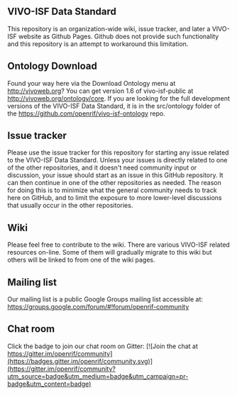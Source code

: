 VIVO-ISF Data Standard
------

This repository is an organization-wide wiki, issue tracker, and later a VIVO-ISF website as Github Pages. Github does not provide such functionality and this repository is an attempt to workaround this limitation.

Ontology Download
------
Found your way here via the Download Ontology menu at http://vivoweb.org?  You can get version 1.6 of vivo-isf-public at http://vivoweb.org/ontology/core.  If you are looking for the full development versions of the VIVO-ISF Data Standard, it is in the src/ontology folder of the https://github.com/openrif/vivo-isf-ontology repo.

Issue tracker
------

Please use the issue tracker for this repository for starting any issue related to the VIVO-ISF Data Standard. Unless your issues is directly related to one of the other repositories, and it doesn't need community input or discussion, your issue should start as an issue in this GitHub repository. It can then continue in one of the other repositories as needed. The reason for doing this is to minimize what the general community needs to track here on GitHub, and to limit the exposure to more lower-level discussions that usually occur in the other repositories.

Wiki
----

Please feel free to contribute to the wiki. There are various VIVO-ISF related resources on-line. Some of them will gradually migrate to this wiki but others will be linked to from one of the wiki pages.

Mailing list
------

Our mailing list is a public Google Groups mailing list accessible  at: https://groups.google.com/forum/#!forum/openrif-community

Chat room
----

Click the badge to join our chat room on Gitter: [![Join the chat at https://gitter.im/openrif/community](https://badges.gitter.im/openrif/community.svg)](https://gitter.im/openrif/community?utm_source=badge&utm_medium=badge&utm_campaign=pr-badge&utm_content=badge)
